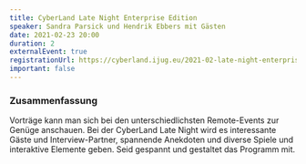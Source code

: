 ```yaml
---
title: CyberLand Late Night Enterprise Edition
speaker: Sandra Parsick und Hendrik Ebbers mit Gästen
date: 2021-02-23 20:00
duration: 2
externalEvent: true
registrationUrl: https://cyberland.ijug.eu/2021-02-late-night-enterprise-edition/
important: false
---
```


### Zusammenfassung

Vorträge kann man sich bei den unterschiedlichsten Remote-Events zur Genüge anschauen. Bei der CyberLand Late Night wird es interessante Gäste und Interview-Partner, spannende Anekdoten und diverse Spiele und interaktive Elemente geben. Seid gespannt und gestaltet das Programm mit.
